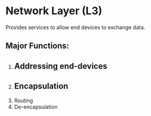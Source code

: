 
# Network Layer (L3)

Provides services to allow end devices to exchange data.

## Major Functions:
1. Addressing end-devices
	-  
2. Encapsulation
	- 
3. Routing
4. De-encapsulation